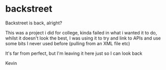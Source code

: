 # backstreet
Backstreet is back, alright?

This was a project i did for college, kinda failed in what i wanted it to do, whilst it doesn't look the best, I was using it to try and link to APIs and use some bits I never used before (pulling from an XML file etc)

It's far from perfect, but I'm leaving it here just so I can look back

Kevin
